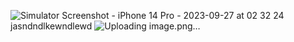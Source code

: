![Simulator Screenshot - iPhone 14 Pro - 2023-09-27 at 02 32 24](https://github.com/isglyv/Xylophone-iOS/assets/136113135/903f7276-933c-43c6-bbb2-28ae72cd8698)
jasndndlkewndlewd
![Uploading image.png…]()
